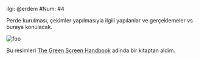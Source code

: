 ilgi: @erdem
\#Num: #4

Perde kurulması, çekimler yapılmasıyla ilgili yapılanlar ve gerçeklemeler vs buraya konulacak.

![foo](http://github.com/19bal/gait/raw/master/3-perde/croma1.png)

Bu resimleri [The Green Screen Handbook] adinda bir kitaptan aldim.

[The Green Screen Handbook]: http://www.mediafire.com/?0krn25mznxm

